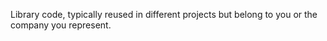 Library code, typically reused in different projects but belong to you or the company you represent.